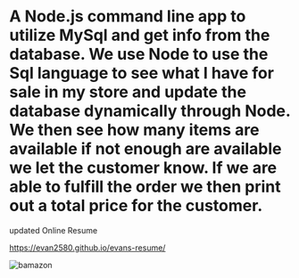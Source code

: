 # A Node.js command line app to utilize MySql and get info from the database.  We use Node to use the Sql language to see what I have for sale in my store and update the database dynamically through Node.  We then see how many items are available if not enough are available we let the customer know.  If we are able to fulfill the order we then print out a total price for the customer.

updated Online Resume

https://evan2580.github.io/evans-resume/

![bamazon](https://user-images.githubusercontent.com/44630445/57732871-0d1c1300-766c-11e9-895c-6562cb630a14.jpg)

